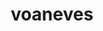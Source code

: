 ---
title: voaneves
github: https://github.com/voaneves
mode: dark
transition: 3s
archetype:
  - Little Bit of Everything
---